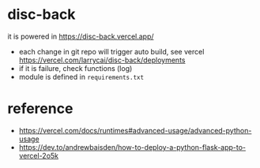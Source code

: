 # disc-back

it is powered in https://disc-back.vercel.app/ 

* each change in git repo will trigger auto build, see vercel https://vercel.com/larrycai/disc-back/deployments
* if it is failure, check functions (log) 
* module is defined in `requirements.txt`

# reference

* https://vercel.com/docs/runtimes#advanced-usage/advanced-python-usage
* https://dev.to/andrewbaisden/how-to-deploy-a-python-flask-app-to-vercel-2o5k
